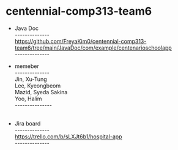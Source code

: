 ﻿# centennial-comp313-team6
 
- Java Doc<br>
--------------<br>
https://github.com/FreyaKim0/centennial-comp313-team6/tree/main/JavaDoc/com/example/centenarioschoolapp 
<br>--------------<br>

- memeber<br>
--------------<br>
Jin, Xu-Tung<br>
Lee, Kyeongbeom<br>
Mazid, Syeda Sakina<br>
Yoo, Halim<br>
---------------<br><br>

- Jira board<br>
--------------<br>
https://trello.com/b/sLXJt6b1/hospital-app
<br>--------------<br>
